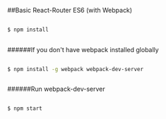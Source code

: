 ##Basic React-Router ES6 (with Webpack)

```bash
  
$ npm install
  
```
  
######If you don't have webpack installed globally
```bash
  
$ npm install -g webpack webpack-dev-server
  
```
######Run webpack-dev-server
```bash
  
$ npm start
  
```